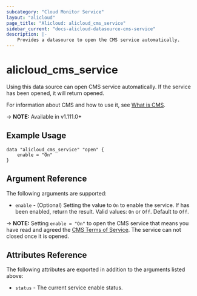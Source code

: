 ```yaml
---
subcategory: "Cloud Monitor Service"
layout: "alicloud"
page_title: "Alicloud: alicloud_cms_service"
sidebar_current: "docs-alicloud-datasource-cms-service"
description: |-
    Provides a datasource to open the CMS service automatically.
---
```


# alicloud\_cms\_service

Using this data source can open CMS service automatically. If the service has been opened, it will return opened.

For information about CMS and how to use it, see [What is CMS](https://help.aliyun.com/product/28572.html).

-> **NOTE:** Available in v1.111.0+

## Example Usage

```
data "alicloud_cms_service" "open" {
	enable = "On"
}
```

## Argument Reference

The following arguments are supported:

* `enable` - (Optional) Setting the value to `On` to enable the service. If has been enabled, return the result. Valid values: `On` or `Off`. Default to `Off`.

-> **NOTE:** Setting `enable = "On"` to open the CMS service that means you have read and agreed the [CMS Terms of Service](https://help.aliyun.com/document_detail/68185.html). The service can not closed once it is opened.

## Attributes Reference

The following attributes are exported in addition to the arguments listed above:

* `status` - The current service enable status. 
